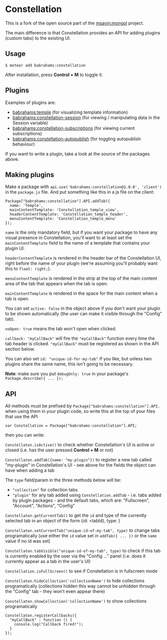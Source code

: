 Constellation
=============

This is a fork of the open source part of the [msavin:mongol](https://github.com/msavin/Mongol) project.

The main difference is that Constellation provides an API for adding plugins (custom tabs) to the existing UI.

Usage
-----

	$ meteor add babrahams:constellation

After installation, press <strong>Control + M</strong> to toggle it.

Plugins
-------

Examples of plugins are:

- [babrahams:temple](https://github.com/JackAdams/temple) (for visualizing template information)
- [babrahams:constellation-session](https://github.com/JackAdams/constellation-session) (for viewing / manipulating data in the Session variable)
- [babrahams:constellation-subscriptions](https://github.com/JackAdams/constellation-subscriptions) (for viewing current subscriptions)
- [babrahams:constellation-autopublish](https://github.com/JackAdams/constellation-autopublish) (for toggling autopublish behaviour)

If you want to write a plugin, take a look at the source of the packages above.

Making plugins
--------------

Make a package with `api.use('babrahams:constellation@1.0.0', 'client')` in the `package.js` file. And put something like this in a js file on the client:

```
Package["babrahams:constellation"].API.addTab({
  name: 'Temple',
  mainContentTemplate: 'Constellation_temple_view',
  headerContentTemplate: 'Constellation_temple_header',
  menuContentTemplate: 'Constellation_temple_menu'
});
```

`name` is the only mandatory field, but if you want your package to have any visual presence in Constellation, you'll want to at least set the `mainContentTemplate` field to the name of a template that contains your plugin UI.

`headerContentTemplate` is rendered in the header bar of the Constellation UI, right before the name of your plugin (we're assuming you'll probably want this to `float: right;`).

`menuContentTemplate` is rendered in the strip at the top of the main content area of the tab that appears when the tab is open.

`mainContentTemplate` is rendered in the space for the main content when a tab is open.

You can set `active: false` in the object above if you don't want your plugin to be shown automatically (the user can make it visible through the "Config" tab).

`noOpen: true` means the tab won't open when clicked.

`callback: "myCallBack"` will fire the `"myCallBack"` function every time the tab header is clicked. `"myCallBack"` must be registered as shown in the API section below.

You can also set `id: "unique-id-for-my-tab"` if you like, but unless two plugins share the same name, this isn't going to be necessary.

__Note__: make sure you put `debugOnly: true` in your package's `Package.describe({ ... });`

API
---

All methods must be prefixed by `Package["babrahams:constellation"].API.` when using them in your plugin code, so write this at the top of your files that use the API
```
var Constellation = Package["babrahams:constellation"].API;
```
then you can write:

`Constellaton.isActive()` to check whether Constellation's UI is active or closed (i.e. has the user pressed __Control + M__ or not)

`Constellaton.addTab({name: "my-plugin"})` to register a new tab called "my-plugin" in Constellation's UI - see above for the fields the object can have when adding a tab

The `type` field/param in the three methods below will be:
 - `"collection"` for collection tabs
 - `"plugin"` for any tab added using `Constellation.addTab` - i.e. tabs added by plugin packages - and the default tabs, which are: "Fullscreen", "Account", "Actions", "Config"

`Constellaton.getCurrentTab()` to get the `id` and type of the currently selected tab in an object of the form {id: <tabId}, type: <tabType>}

`Constellaton.setCurrentTab("unique-id-of-my-tab", type)` to change tabs programatically (use either the `id` value set in `addTab({ ... })` or the `name` value if no id was set)

`Constellaton.tabVisible("unique-id-of-my-tab", type)` to check if this tab is currently enabled by the user via the "Config ..." panel (i.e. does it currently appear as a tab in the user's UI)

`Constellation.isFullScreen()` to see if Constellation is in fullscreen mode

`Constellaton.hideCollection('collectionName')` to hide collections programatically (collections hidden this way cannot be unhidden through the "Config" tab - they won't even appear there)

`Constellaton.showCollection('collectionName')` to show collections programatically

```
Constellaton.registerCallbacks({
  "myCallBack" : function () {
    console.log("Callback fired!");
  }
});
```